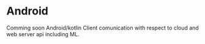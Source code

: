 # Android
Comming soon
Android/kotlin Client comunication with respect to cloud and web server api including ML.
